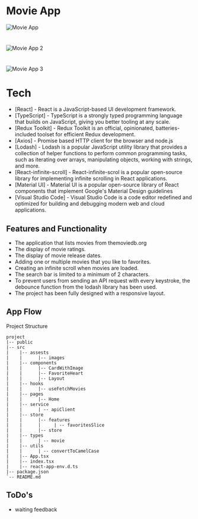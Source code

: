 # Movie App
![Movie App](https://user-images.githubusercontent.com/95588996/232486148-13146306-1450-4e1d-80d4-e28bccee8c89.png)
#
![Movie App 2](https://user-images.githubusercontent.com/95588996/232485842-7bd90fdd-1675-470f-9fb8-6b9a7de93e28.png)
#
![Movie App 3](https://user-images.githubusercontent.com/95588996/232485913-7fed65ff-2b54-40ae-b6e6-42975773125e.png)

# Tech
- [React] - React is a JavaScript-based UI development framework.
- [TypeScript] - TypeScript is a strongly typed programming language that builds on JavaScript, giving you better tooling at any scale.
- [Redux Toolkit] - Redux Toolkit is an official, opinionated, batteries-included toolset for efficient Redux development.
- [Axios] - Promise based HTTP client for the browser and node.js
- [Lodash] - Lodash is a popular JavaScript utility library that provides a collection of helper functions to perform common programming tasks, such as iterating over arrays, manipulating objects, working with strings, and more.
- [React-infinite-scroll] - React-infinite-scrol is a popular open-source library for implementing infinite scrolling in React applications.
- [Material UI] - Material UI is a popular open-source library of React components that implement Google's Material Design guidelines
- [Visual Studio Code] - Visual Studio Code is a code editor redefined and optimized for building and debugging modern web and cloud applications.

## Features and Functionality

- The application that lists movies from themoviedb.org
- The display of movie ratings.
- The display of movie release dates.
- Adding one or multiple movies that you like to favorites.
- Creating an infinite scroll when movies are loaded.
- The search bar is limited to a minimum of 2 characters.
- To prevent users from sending an API request with every keystroke, the debounce function from the lodash library has been used.
- The project has been fully designed with a responsive layout.


## App Flow

Project Structure
```
project
|-- public
|-- src
|    |-- assests
|    |      |-- images
|    |-- components
|    |      |-- CardWithImage
|    |      |-- FavoriteHeart
|    |      |-- Layout
|    |-- hooks
|    |      |-- useFetchMovies
|    |-- pages
|    |      |-- Home
|    |-- service
|    |      | -- apiClient
|    |-- store
|    |      |-- features
|    |      |     | -- favoritesSlice
|    |      |-- store
|    |-- types
|    |      | -- movie
|    |-- utils
|    |      | -- convertToCamelCase
|    |-- App.tsx
|    |-- index.tsx
|    |-- react-app-env.d.ts
|-- package.json
`-- README.md
```

## ToDo's

- waiting feedback